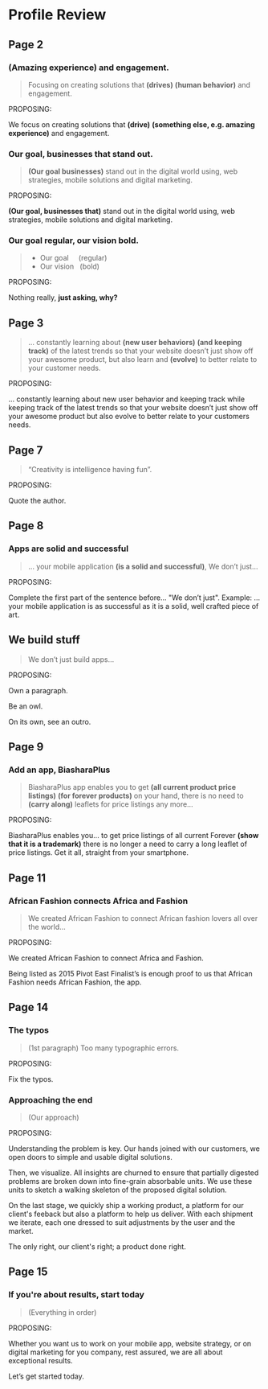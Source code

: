 # Profile Review

## Page 2

### (Amazing experience) and engagement.

> Focusing on creating solutions that **(drives)** **(human behavior)** and engagement.

PROPOSING:

We focus on creating solutions that **(drive)** **(something else, e.g. amazing experience)** and engagement.

### Our goal, businesses that stand out.

> **(Our goal businesses)** stand out in the digital world using, web strategies, mobile solutions and digital marketing.

PROPOSING:

**(Our goal, businesses that)** stand out in the digital world using, web strategies, mobile solutions and digital marketing.

### Our goal regular, our vision bold.

> - Our goal   &nbsp;&nbsp;&nbsp; (regular)
> - Our vision &nbsp;             (bold)

PROPOSING:

Nothing really, **just asking, why?**

## Page  3

> … constantly learning about **(new user behaviors)** **(and keeping track)**
of the latest trends so that your website doesn’t just show off your
awesome product, but also learn and **(evolve)** to better relate to your
customer needs.

PROPOSING:

… constantly learning about new user behavior and keeping track while
keeping track of the latest trends so that your website doesn’t just
show off your awesome product but also evolve to better relate to your
customers needs.

## Page 7

> “Creativity is intelligence having fun”.

PROPOSING:

Quote the author.

## Page 8

### Apps are solid and successful

> … your mobile application **(is a solid and successful)**, We don’t just…

PROPOSING:

Complete the first part of the sentence before… "We don’t just". Example:
… your mobile application is as successful as it is a solid, well
crafted piece of art.

## We build stuff

> We don’t just build apps…

PROPOSING:

Own a paragraph.

Be an owl.

On its own, see an outro.

## Page 9

### Add an app, BiasharaPlus

> BiasharaPlus app enables you to get **(all current product price
listings)** **(for forever products)** on your hand, there is no need to
**(carry along)** leaflets for price listings any more…

PROPOSING:

BiasharaPlus enables you… to get price listings of all current Forever
**(show that it is a trademark)** there is no longer a need to carry a
long leaflet of price listings. Get it all, straight from your
smartphone.


## Page 11

### African Fashion connects Africa and Fashion

> We created African Fashion to connect African fashion lovers all over the world…

PROPOSING:

We created African Fashion to connect Africa and Fashion.

Being listed as 2015 Pivot East Finalist’s is enough proof to us that
African Fashion needs African Fashion, the app.


## Page 14

### The typos

> (1st paragraph) Too many typographic errors.

PROPOSING:

Fix the typos.

### Approaching the end

> (Our approach)

PROPOSING:

Understanding the problem is key. Our hands joined with our customers,
we open doors to simple and usable digital solutions.

Then, we visualize. All insights are churned to ensure that partially
digested problems are broken down into fine-grain absorbable units. We
use these units to sketch a walking skeleton of the proposed digital
solution.

On the last stage, we quickly ship a working product,
a platform for our client's feeback but also a platform to help us deliver.
With each shipment we iterate, each one dressed to suit adjustments by the user and the market.

The only right, our client's right; a product done right.

## Page 15

### If you're about results, start today

> (Everything in order)

PROPOSING:

Whether you want us to work on your mobile app, website
strategy, or on digital marketing for you company, rest assured, we
are all about exceptional results.

Let’s get started today.
